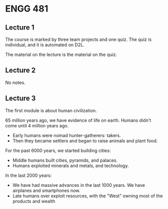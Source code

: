 # ENGG 481

## Lecture 1

The course is marked by three team projects and one quiz. The quiz is individual, and it is automated on D2L.

The material on the lecture is the material on the quiz.

## Lecture 2

No notes.

## Lecture 3

The first module is about human civilization.

65 million years ago, we have evidence of life on earth. Humans didn't come until 4 million years ago.

- Early humans were nomad hunter-gatherers: takers.
- Then they became settlers and began to raise animals and plant food.

For the past 6000 years, we started building cities:

- Middle humans built cities, pyramids, and palaces.
- Humans exploited minerals and metals, and technology.

In the last 2000 years:

- We have had massive advances in the last 1000 years. We have airplanes and smartphones now.
- Late humans over exploit resources, with the "West" owning most of the products and wealth
